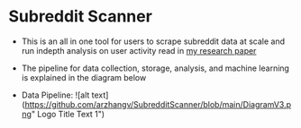 ﻿# Subreddit Scanner 
 
- This is an all in one tool for users to scrape subreddit data at scale and run indepth analysis on user activity read in [my research paper](https://github.com/arzhangv/SubredditScanner/blob/main/SubredditScanner_Report.pdf)

- The pipeline for data collection, storage, analysis, and machine learning is explained in the diagram below 
- Data Pipeline: 
![alt text](https://github.com/arzhangv/SubredditScanner/blob/main/DiagramV3.png" Logo Title Text 1")
